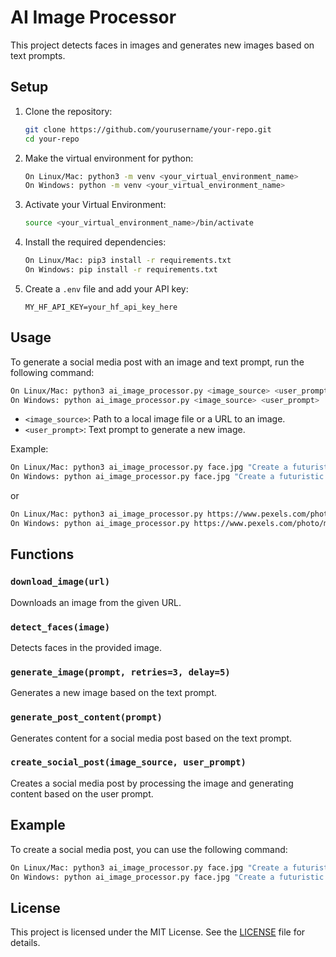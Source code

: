 # AI Image Processor

This project detects faces in images and generates new images based on text prompts.

## Setup

1. Clone the repository:
   ```sh
   git clone https://github.com/yourusername/your-repo.git
   cd your-repo
   ```

2. Make the virtual environment for python:
   ```sh
   On Linux/Mac: python3 -m venv <your_virtual_environment_name>
   On Windows: python -m venv <your_virtual_environment_name>
   ```

3. Activate your Virtual Environment:
   ```sh
   source <your_virtual_environment_name>/bin/activate
   ```
4. Install the required dependencies:
   ```sh
   On Linux/Mac: pip3 install -r requirements.txt
   On Windows: pip install -r requirements.txt
   ```

5. Create a `.env` file and add your API key:
   ```env
   MY_HF_API_KEY=your_hf_api_key_here
   ```

## Usage

To generate a social media post with an image and text prompt, run the following command:
```sh
On Linux/Mac: python3 ai_image_processor.py <image_source> <user_prompt>
On Windows: python ai_image_processor.py <image_source> <user_prompt>
```
- `<image_source>`: Path to a local image file or a URL to an image.
- `<user_prompt>`: Text prompt to generate a new image.

Example:
```sh
On Linux/Mac: python3 ai_image_processor.py face.jpg "Create a futuristic cityscape for my profile"
On Windows: python ai_image_processor.py face.jpg "Create a futuristic cityscape for my profile"
```
or
```sh
On Linux/Mac: python3 ai_image_processor.py https://www.pexels.com/photo/man-in-brown-polo-shirt-614810/ "Generate an inspirational quote about technology"
On Windows: python ai_image_processor.py https://www.pexels.com/photo/man-in-brown-polo-shirt-614810/ "Generate an inspirational quote about technology"
```

## Functions

### `download_image(url)`
Downloads an image from the given URL.

### `detect_faces(image)`
Detects faces in the provided image.

### `generate_image(prompt, retries=3, delay=5)`
Generates a new image based on the text prompt.

### `generate_post_content(prompt)`
Generates content for a social media post based on the text prompt.

### `create_social_post(image_source, user_prompt)`
Creates a social media post by processing the image and generating content based on the user prompt.

## Example

To create a social media post, you can use the following command:
```sh
On Linux/Mac: python3 ai_image_processor.py face.jpg "Create a futuristic cityscape for my profile"
On Windows: python ai_image_processor.py face.jpg "Create a futuristic cityscape for my profile"
```

## License

This project is licensed under the MIT License. See the [LICENSE](LICENSE) file for details.